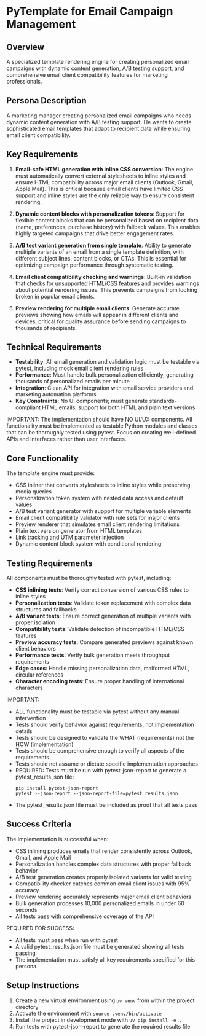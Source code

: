 # PyTemplate for Email Campaign Management

## Overview
A specialized template rendering engine for creating personalized email campaigns with dynamic content generation, A/B testing support, and comprehensive email client compatibility features for marketing professionals.

## Persona Description
A marketing manager creating personalized email campaigns who needs dynamic content generation with A/B testing support. He wants to create sophisticated email templates that adapt to recipient data while ensuring email client compatibility.

## Key Requirements
1. **Email-safe HTML generation with inline CSS conversion**: The engine must automatically convert external stylesheets to inline styles and ensure HTML compatibility across major email clients (Outlook, Gmail, Apple Mail). This is critical because email clients have limited CSS support and inline styles are the only reliable way to ensure consistent rendering.

2. **Dynamic content blocks with personalization tokens**: Support for flexible content blocks that can be personalized based on recipient data (name, preferences, purchase history) with fallback values. This enables highly targeted campaigns that drive better engagement rates.

3. **A/B test variant generation from single template**: Ability to generate multiple variants of an email from a single template definition, with different subject lines, content blocks, or CTAs. This is essential for optimizing campaign performance through systematic testing.

4. **Email client compatibility checking and warnings**: Built-in validation that checks for unsupported HTML/CSS features and provides warnings about potential rendering issues. This prevents campaigns from looking broken in popular email clients.

5. **Preview rendering for multiple email clients**: Generate accurate previews showing how emails will appear in different clients and devices, critical for quality assurance before sending campaigns to thousands of recipients.

## Technical Requirements
- **Testability**: All email generation and validation logic must be testable via pytest, including mock email client rendering rules
- **Performance**: Must handle bulk personalization efficiently, generating thousands of personalized emails per minute
- **Integration**: Clean API for integration with email service providers and marketing automation platforms
- **Key Constraints**: No UI components; must generate standards-compliant HTML emails; support for both HTML and plain text versions

IMPORTANT: The implementation should have NO UI/UX components. All functionality must be implemented as testable Python modules and classes that can be thoroughly tested using pytest. Focus on creating well-defined APIs and interfaces rather than user interfaces.

## Core Functionality
The template engine must provide:
- CSS inliner that converts stylesheets to inline styles while preserving media queries
- Personalization token system with nested data access and default values
- A/B test variant generator with support for multiple variable elements
- Email client compatibility validator with rule sets for major clients
- Preview renderer that simulates email client rendering limitations
- Plain text version generator from HTML templates
- Link tracking and UTM parameter injection
- Dynamic content block system with conditional rendering

## Testing Requirements
All components must be thoroughly tested with pytest, including:
- **CSS inlining tests**: Verify correct conversion of various CSS rules to inline styles
- **Personalization tests**: Validate token replacement with complex data structures and fallbacks
- **A/B variant tests**: Ensure correct generation of multiple variants with proper isolation
- **Compatibility tests**: Validate detection of incompatible HTML/CSS features
- **Preview accuracy tests**: Compare generated previews against known client behaviors
- **Performance tests**: Verify bulk generation meets throughput requirements
- **Edge cases**: Handle missing personalization data, malformed HTML, circular references
- **Character encoding tests**: Ensure proper handling of international characters

IMPORTANT:
- ALL functionality must be testable via pytest without any manual intervention
- Tests should verify behavior against requirements, not implementation details
- Tests should be designed to validate the WHAT (requirements) not the HOW (implementation)
- Tests should be comprehensive enough to verify all aspects of the requirements
- Tests should not assume or dictate specific implementation approaches
- REQUIRED: Tests must be run with pytest-json-report to generate a pytest_results.json file:
  ```
  pip install pytest-json-report
  pytest --json-report --json-report-file=pytest_results.json
  ```
- The pytest_results.json file must be included as proof that all tests pass

## Success Criteria
The implementation is successful when:
- CSS inlining produces emails that render consistently across Outlook, Gmail, and Apple Mail
- Personalization handles complex data structures with proper fallback behavior
- A/B test generation creates properly isolated variants for valid testing
- Compatibility checker catches common email client issues with 95% accuracy
- Preview rendering accurately represents major email client behaviors
- Bulk generation processes 10,000 personalized emails in under 60 seconds
- All tests pass with comprehensive coverage of the API

REQUIRED FOR SUCCESS:
- All tests must pass when run with pytest
- A valid pytest_results.json file must be generated showing all tests passing
- The implementation must satisfy all key requirements specified for this persona

## Setup Instructions
1. Create a new virtual environment using `uv venv` from within the project directory
2. Activate the environment with `source .venv/bin/activate`
3. Install the project in development mode with `uv pip install -e .`
4. Run tests with pytest-json-report to generate the required results file